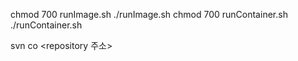 chmod 700 runImage.sh
./runImage.sh
chmod 700 runContainer.sh
./runContainer.sh

svn co <repository 주소>

